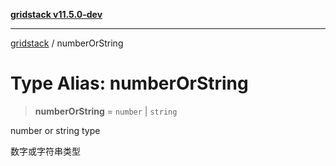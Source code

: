 [**gridstack v11.5.0-dev**](../README.md)

***

[gridstack](../globals.md) / numberOrString

# Type Alias: numberOrString

> **numberOrString** = `number` \| `string`

number or string type

数字或字符串类型
